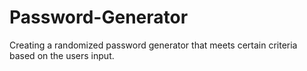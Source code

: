 # Password-Generator
Creating a randomized password generator that meets certain criteria based on the users input.
